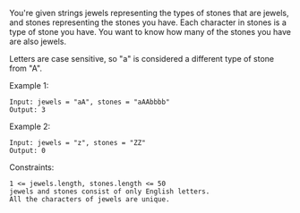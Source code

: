 You're given strings jewels representing the types of stones that are jewels, and stones representing the stones you have. Each character in stones is a type of stone you have. You want to know how many of the stones you have are also jewels.

Letters are case sensitive, so "a" is considered a different type of stone from "A".



Example 1:

    Input: jewels = "aA", stones = "aAAbbbb"
    Output: 3

Example 2:
    
    Input: jewels = "z", stones = "ZZ"
    Output: 0



Constraints:

    1 <= jewels.length, stones.length <= 50
    jewels and stones consist of only English letters.
    All the characters of jewels are unique.

